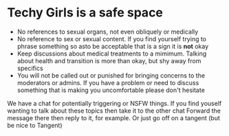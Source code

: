 # Techy Girls is a safe space
* No references to sexual organs, not even obliquely or medically
* No reference to sex or sexual content. If you find yourself trying to phrase something so asto be acceptable that is a sign it is **not** okay
* Keep discussions about medical treatments to a mimimum. Talking about health and transition is more than okay, but shy away from specifics
* You will not be called out or punished for bringing concerns to the moderators or admins. If you have a problem or need to discuss something that is making you uncomfortable please don't hesitate

We have a chat for potentially triggering or NSFW things. If you find youself wanting to talk about these topics then take it to the other chat
Forward the message there then reply to it, for example. Or just go off on a tangent (but be nice to Tangent)
